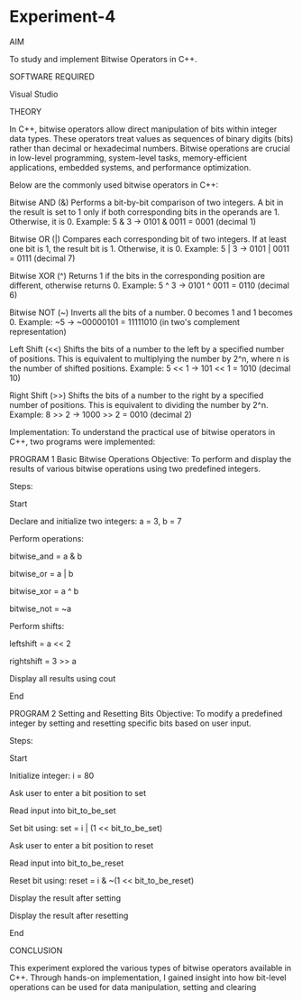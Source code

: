 # Experiment-4
AIM

To study and implement Bitwise Operators in C++.

SOFTWARE REQUIRED

Visual Studio

THEORY

In C++, bitwise operators allow direct manipulation of bits within integer data types. These operators treat values as sequences of binary digits (bits) rather than decimal or hexadecimal numbers. Bitwise operations are crucial in low-level programming, system-level tasks, memory-efficient applications, embedded systems, and performance optimization.

Below are the commonly used bitwise operators in C++:

Bitwise AND (&) Performs a bit-by-bit comparison of two integers. A bit in the result is set to 1 only if both corresponding bits in the operands are 1. Otherwise, it is 0. Example: 5 & 3 → 0101 & 0011 = 0001 (decimal 1)

Bitwise OR (|) Compares each corresponding bit of two integers. If at least one bit is 1, the result bit is 1. Otherwise, it is 0. Example: 5 | 3 → 0101 | 0011 = 0111 (decimal 7)

Bitwise XOR (^) Returns 1 if the bits in the corresponding position are different, otherwise returns 0. Example: 5 ^ 3 → 0101 ^ 0011 = 0110 (decimal 6)

Bitwise NOT (~) Inverts all the bits of a number. 0 becomes 1 and 1 becomes 0. Example: ~5 → ~00000101 = 11111010 (in two's complement representation)

Left Shift (<<) Shifts the bits of a number to the left by a specified number of positions. This is equivalent to multiplying the number by 2^n, where n is the number of shifted positions. Example: 5 << 1 → 101 << 1 = 1010 (decimal 10)

Right Shift (>>) Shifts the bits of a number to the right by a specified number of positions. This is equivalent to dividing the number by 2^n. Example: 8 >> 2 → 1000 >> 2 = 0010 (decimal 2)

Implementation: To understand the practical use of bitwise operators in C++, two programs were implemented:

PROGRAM 1 Basic Bitwise Operations Objective: To perform and display the results of various bitwise operations using two predefined integers.

Steps:

Start

Declare and initialize two integers: a = 3, b = 7

Perform operations:

bitwise_and = a & b

bitwise_or = a | b

bitwise_xor = a ^ b

bitwise_not = ~a

Perform shifts:

leftshift = a << 2

rightshift = 3 >> a

Display all results using cout

End

PROGRAM 2 Setting and Resetting Bits Objective: To modify a predefined integer by setting and resetting specific bits based on user input.

Steps:

Start

Initialize integer: i = 80

Ask user to enter a bit position to set

Read input into bit_to_be_set

Set bit using: set = i | (1 << bit_to_be_set)

Ask user to enter a bit position to reset

Read input into bit_to_be_reset

Reset bit using: reset = i & ~(1 << bit_to_be_reset)

Display the result after setting

Display the result after resetting

End

CONCLUSION

This experiment explored the various types of bitwise operators available in C++. Through hands-on implementation, I gained insight into how bit-level operations can be used for data manipulation, setting and clearing 
